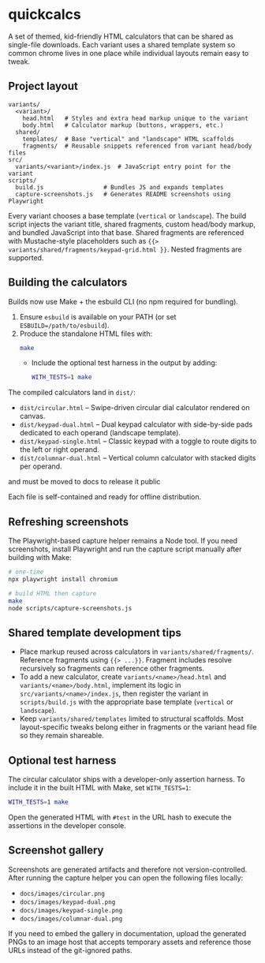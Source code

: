 # quickcalcs

A set of themed, kid-friendly HTML calculators that can be shared as single-file downloads. Each variant uses a shared template system so common chrome lives in one place while individual layouts remain easy to tweak.

## Project layout

```
variants/
  <variant>/
    head.html   # Styles and extra head markup unique to the variant
    body.html   # Calculator markup (buttons, wrappers, etc.)
  shared/
    templates/  # Base "vertical" and "landscape" HTML scaffolds
    fragments/  # Reusable snippets referenced from variant head/body files
src/
  variants/<variant>/index.js  # JavaScript entry point for the variant
scripts/
  build.js                 # Bundles JS and expands templates
  capture-screenshots.js   # Generates README screenshots using Playwright
```

Every variant chooses a base template (`vertical` or `landscape`). The build script injects the variant title, shared fragments, custom head/body markup, and bundled JavaScript into that base. Shared fragments are referenced with Mustache-style placeholders such as `{{> variants/shared/fragments/keypad-grid.html }}`. Nested fragments are supported.

## Building the calculators

Builds now use Make + the esbuild CLI (no npm required for bundling).

1. Ensure `esbuild` is available on your PATH (or set `ESBUILD=/path/to/esbuild`).
2. Produce the standalone HTML files with:
   ```bash
   make
   ```
   - Include the optional test harness in the output by adding:
     ```bash
     WITH_TESTS=1 make
     ```

The compiled calculators land in `dist/`:

* `dist/circular.html` – Swipe-driven circular dial calculator rendered on canvas.
* `dist/keypad-dual.html` – Dual keypad calculator with side-by-side pads dedicated to each operand (landscape template).
* `dist/keypad-single.html` – Classic keypad with a toggle to route digits to the left or right operand.
* `dist/columnar-dual.html` – Vertical column calculator with stacked digits per operand.

and must be moved to docs to release it public

Each file is self-contained and ready for offline distribution.

## Refreshing screenshots

The Playwright-based capture helper remains a Node tool. If you need screenshots, install Playwright and run the capture script manually after building with Make:

```bash
# one-time
npx playwright install chromium

# build HTML then capture
make
node scripts/capture-screenshots.js
```

## Shared template development tips

* Place markup reused across calculators in `variants/shared/fragments/`. Reference fragments using `{{> ...}}`. Fragment includes resolve recursively so fragments can reference other fragments.
* To add a new calculator, create `variants/<name>/head.html` and `variants/<name>/body.html`, implement its logic in `src/variants/<name>/index.js`, then register the variant in `scripts/build.js` with the appropriate base template (`vertical` or `landscape`).
* Keep `variants/shared/templates` limited to structural scaffolds. Most layout-specific tweaks belong either in fragments or the variant head file so they remain shareable.

## Optional test harness

The circular calculator ships with a developer-only assertion harness. To include it in the built HTML with Make, set `WITH_TESTS=1`:

```bash
WITH_TESTS=1 make
```

Open the generated HTML with `#test` in the URL hash to execute the assertions in the developer console.

## Screenshot gallery

Screenshots are generated artifacts and therefore not version-controlled. After running the capture helper you can open the following files locally:

* `docs/images/circular.png`
* `docs/images/keypad-dual.png`
* `docs/images/keypad-single.png`
* `docs/images/columnar-dual.png`

If you need to embed the gallery in documentation, upload the generated PNGs to an image host that accepts temporary assets and reference those URLs instead of the git-ignored paths.
